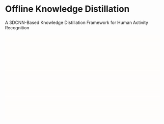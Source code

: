# Offline Knowledge Distillation 
A 3DCNN-Based Knowledge Distillation Framework for Human Activity Recognition

<img src="readme_images/framework.gif" width="800"/>
